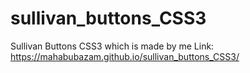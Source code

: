 # sullivan_buttons_CSS3
Sullivan Buttons CSS3 which is made by me
Link: https://mahabubazam.github.io/sullivan_buttons_CSS3/
